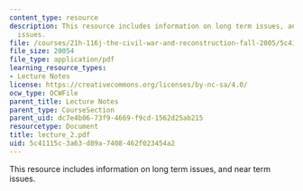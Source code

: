 ```yaml
---
content_type: resource
description: This resource includes information on long term issues, and near term
  issues.
file: /courses/21h-116j-the-civil-war-and-reconstruction-fall-2005/5c41115c3a63d89a7408462f023454a2_lecture_2.pdf
file_size: 20054
file_type: application/pdf
learning_resource_types:
- Lecture Notes
license: https://creativecommons.org/licenses/by-nc-sa/4.0/
ocw_type: OCWFile
parent_title: Lecture Notes
parent_type: CourseSection
parent_uid: dc7e4b06-73f9-4669-f9cd-1562d25ab215
resourcetype: Document
title: lecture_2.pdf
uid: 5c41115c-3a63-d89a-7408-462f023454a2
---
```

This resource includes information on long term issues, and near term issues.